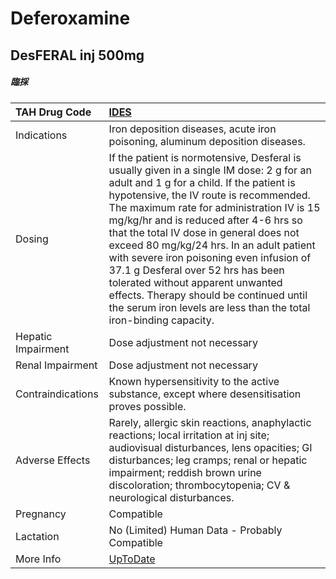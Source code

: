 # Deferoxamine

## DesFERAL inj 500mg

##### 臨採

| TAH Drug Code      | [IDES](https://www.tahsda.org.tw/drugs/hissearch.php?drug_code=IDES)                                                                                                                                                                                                                                                                                                                                                                                                                                                                                                                               |
|:-------------------|:---------------------------------------------------------------------------------------------------------------------------------------------------------------------------------------------------------------------------------------------------------------------------------------------------------------------------------------------------------------------------------------------------------------------------------------------------------------------------------------------------------------------------------------------------------------------------------------------------|
| Indications        | Iron deposition diseases, acute iron poisoning, aluminum deposition diseases.                                                                                                                                                                                                                                                                                                                                                                                                                                                                                                                      |
| Dosing             | If the patient is normotensive, Desferal is usually given in a single IM dose: 2 g for an adult and 1 g for a child. If the patient is hypotensive, the IV route is recommended. The maximum rate for administration IV is 15 mg/kg/hr and is reduced after 4-6 hrs so that the total IV dose in general does not exceed 80 mg/kg/24 hrs. In an adult patient with severe iron poisoning even infusion of 37.1 g Desferal over 52 hrs has been tolerated without apparent unwanted effects. Therapy should be continued until the serum iron levels are less than the total iron-binding capacity. |
| Hepatic Impairment | Dose adjustment not necessary                                                                                                                                                                                                                                                                                                                                                                                                                                                                                                                                                                      |
| Renal Impairment   | Dose adjustment not necessary                                                                                                                                                                                                                                                                                                                                                                                                                                                                                                                                                                      |
| Contraindications  | Known hypersensitivity to the active substance, except where desensitisation proves possible.                                                                                                                                                                                                                                                                                                                                                                                                                                                                                                      |
| Adverse Effects    | Rarely, allergic skin reactions, anaphylactic reactions; local irritation at inj site; audiovisual disturbances, lens opacities; GI disturbances; leg cramps; renal or hepatic impairment; reddish brown urine discoloration; thrombocytopenia; CV & neurological disturbances.                                                                                                                                                                                                                                                                                                                    |
| Pregnancy          | Compatible                                                                                                                                                                                                                                                                                                                                                                                                                                                                                                                                                                                         |
| Lactation          | No (Limited) Human Data - Probably Compatible                                                                                                                                                                                                                                                                                                                                                                                                                                                                                                                                                      |
| More Info          | [UpToDate](https://www.uptodate.com/contents/deferoxamine-drug-information)                                                                                                                                                                                                                                                                                                                                                                                                                                                                                                                        |

